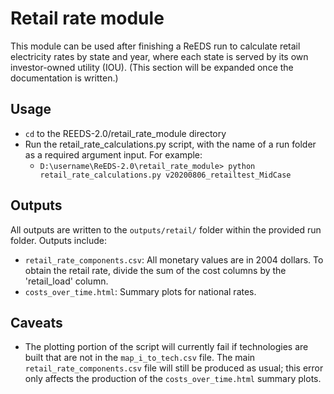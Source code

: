 # Retail rate module

This module can be used after finishing a ReEDS run to calculate retail electricity rates by state and year,
where each state is served by its own investor-owned utility (IOU).
(This section will be expanded once the documentation is written.)

## Usage

* `cd` to the REEDS-2.0/retail_rate_module directory
* Run the retail_rate_calculations.py script, with the name of a run folder as a required argument input. For example:
    * `D:\username\ReEDS-2.0\retail_rate_module> python retail_rate_calculations.py v20200806_retailtest_MidCase`

## Outputs

All outputs are written to the `outputs/retail/` folder within the provided run folder. Outputs include:
* `retail_rate_components.csv`: All monetary values are in 2004 dollars. To obtain the retail rate, divide the sum of the cost columns by the 'retail_load' column.
* `costs_over_time.html`: Summary plots for national rates.

## Caveats
* The plotting portion of the script will currently fail if technologies are built that are not in the `map_i_to_tech.csv` file. The main `retail_rate_components.csv` file will still be produced as usual; this error only affects the production of the `costs_over_time.html` summary plots.
